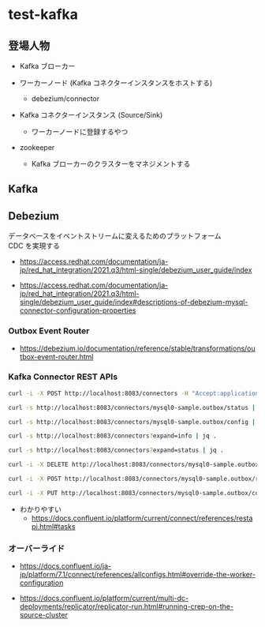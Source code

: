 # test-kafka

## 登場人物

- Kafka ブローカー

- ワーカーノード (Kafka コネクターインスタンスをホストする)
  - debezium/connector

- Kafka コネクターインスタンス (Source/Sink)
  - ワーカーノードに登録するやつ

- zookeeper
  - Kafka ブローカーのクラスターをマネジメントする

## Kafka


## Debezium

データベースをイベントストリームに変えるためのプラットフォーム  
CDC を実現する

- https://access.redhat.com/documentation/ja-jp/red_hat_integration/2021.q3/html-single/debezium_user_guide/index

- https://access.redhat.com/documentation/ja-jp/red_hat_integration/2021.q3/html-single/debezium_user_guide/index#descriptions-of-debezium-mysql-connector-configuration-properties

### Outbox Event Router

- https://debezium.io/documentation/reference/stable/transformations/outbox-event-router.html

### Kafka Connector REST APIs

```sh
curl -i -X POST http://localhost:8083/connectors -H "Accept:application/json" -H "Content-Type:application/json" -d @connector/mysql0_sample_outbox.json
```

```sh
curl -s http://localhost:8083/connectors/mysql0-sample.outbox/status | jq .
```

```sh
curl -s http://localhost:8083/connectors/mysql0-sample.outbox/config | jq .
```

```sh
curl -s http://localhost:8083/connectors?expand=info | jq .
```

```sh
curl -s http://localhost:8083/connectors?expand=status | jq .
```

```sh
curl -i -X DELETE http://localhost:8083/connectors/mysql0-sample.outbox
```

```sh
curl -i -X POST http://localhost:8083/connectors/mysql0-sample.outbox/restart
```

```sh
curl -i -X PUT http://localhost:8083/connectors/mysql0-sample.outbox/config -H "Accept:application/json" -H "Content-Type:application/json" -d @connector/update.json
```

- わかりやすい
  - https://docs.confluent.io/platform/current/connect/references/restapi.html#tasks
### オーバーライド

- https://docs.confluent.io/ja-jp/platform/7.1/connect/references/allconfigs.html#override-the-worker-configuration

- https://docs.confluent.io/platform/current/multi-dc-deployments/replicator/replicator-run.html#running-crep-on-the-source-cluster
